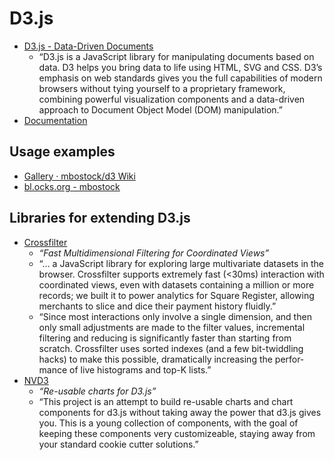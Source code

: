 # D3.js

- [D3.js - Data-Driven Documents](http://d3js.org/)
  - “D3.js is a JavaScript library for manipulating documents based on data. D3 helps you bring data to life using HTML, SVG and CSS. D3’s emphasis on web standards gives you the full capabilities of modern browsers without tying yourself to a proprietary framework, combining powerful visualization components and a data-driven approach to Document Object Model (DOM) manipulation.”
- [Documentation](https://github.com/mbostock/d3/wiki)


## Usage examples

- [Gallery · mbostock/d3 Wiki](https://github.com/mbostock/d3/wiki/Gallery)
- [bl.ocks.org - mbostock](http://bl.ocks.org/mbostock)



## Libraries for extending D3.js

- [Crossfilter](https://square.github.io/crossfilter/)
  - _“Fast Multidimensional Filtering for Coordinated Views”_
  - “… a JavaScript library for exploring large multivariate datasets in the browser. Crossfilter supports extremely fast (<30ms) interaction with coordinated views, even with datasets containing a million or more records; we built it to power analytics for Square Register, allowing merchants to slice and dice their payment history fluidly.”
  - “Since most interactions only involve a single dimension, and then only small adjustments are made to the filter values, incremental filtering and reducing is significantly faster than starting from scratch. Crossfilter uses sorted indexes (and a few bit-twiddling hacks) to make this possible, dramatically increasing the perfor­mance of live histograms and top-K lists.”
- [NVD3](http://nvd3.org/)
  - _“Re-usable charts for D3.js”_
  - “This project is an attempt to build re-usable charts and chart components for d3.js without taking away the power that d3.js gives you. This is a young collection of components, with the goal of keeping these components very customizeable, staying away from your standard cookie cutter solutions.”
